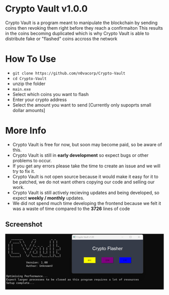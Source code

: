 # Crypto Vault v1.0.0

Crypto Vault is a program meant to manipulate the blockchain by sending coins then revoking them right before they reach a confirmaiton
This results in the coins becoming duplicated which is why Crypto Vault is able to distribute fake or "flashed" coins accross the network

# How To Use
- `git clone https://github.com/n0vacorp/Crypto-Vault`
- `cd Crypto-Vault`
- unzip the folder
- `main.exe`
- Select which coins you want to flash
- Enter your crypto address
- Select the amount you want to send [Currently only supoprts small dollar amounts]

# More Info
- Crypto Vault is free for now, but soon may become paid, so be aware of this.
- Crypto Vault is still in **early development** so expect bugs or other problems to occur.
- If you get any errors please take the time to create an issue and we will try to fix it.
- Crypto Vault is not open source because it would make it easy for it to be patched, we do not want others copying our code and selling our work.
- Crypto Vault is still actively recieving updates and being developed, so expect **weekly / monthly** updates.
- We did not spend much time developing the frontend because we felt it was a waste of time compared to the **3726** lines of code
  
## Screenshot
![GUI of the flasher.](https://raw.githubusercontent.com/n0vacorp/Crypto-Vault/main/screenshot.png "GUI")
